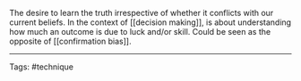 The desire to learn the truth irrespective of whether it conflicts with our current beliefs.
In the context of [[decision making]], is about understanding how much an outcome is due to luck and/or skill.
Could be seen as the opposite of [[confirmation bias]].

______________________
Tags: #technique 